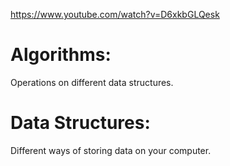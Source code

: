 https://www.youtube.com/watch?v=D6xkbGLQesk

# Algorithms:
Operations on different data structures.

# Data Structures:
Different ways of storing data on your computer.

